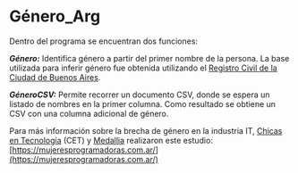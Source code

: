 Género_Arg
======================

Dentro del programa se encuentran dos funciones:

***Género:*** Identifica género a partir del primer nombre de la persona. La base utilizada para inferir género fue obtenida utilizando el [Registro Civil de la Ciudad de Buenos Aires](http://www.buenosaires.gob.ar/areas/registrocivil/nombres/busqueda/buscador_nombres.php?menu_id=16082).

***GéneroCSV:*** Permite recorrer un documento CSV, donde se espera un listado de nombres en la primer columna. Como resultado se obtiene un CSV con una columna adicional de género.

Para más información sobre la brecha de género en la industria IT, [Chicas en Tecnología](https://www.chicasentecnologia.org/) (CET) y [Medallia](http://www.medallia.com.ar) realizaron este estudio: [https://mujeresprogramadoras.com.ar/](https://mujeresprogramadoras.com.ar/)
